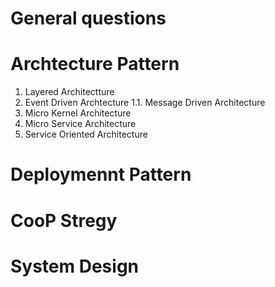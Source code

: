 # General questions

# Archtecture Pattern

1. Layered Architectture
1. Event Driven Archtecture
1.1. Message Driven Architecture
1. Micro Kernel Architecture
1. Micro Service Architecture
1. Service Oriented Architecture


# Deploymennt Pattern

# CooP Stregy

# System Design
